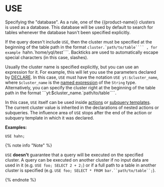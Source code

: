 # USE

Specifying the "database". As a rule, one of the {{product-name}} clusters is used as a database. This database will be used by default to search for tables whenever the database hasn't been specified explicitly.

If the query doesn't include `USE`, then the cluster must be specified at the beginning of the table path in the format ```cluster.`path/to/table```` , for example ```hahn.`home/yql/test````. Backticks are used to automatically escape special characters (in this case, slashes).

Usually the cluster name is specified explicitly, but you can use an expression for it. For example, this will let you use the parameters declared by [DECLARE](declare.md).
In this case, `USE` must have the notation ```USE yt:$cluster_name```, where `$cluster_name` is the [named expression](expressions.md#named-nodes) of the `String` type.
Alternatively, you can specify the cluster right at the beginning of the table path in the format ```yt:$cluster_name.`path/to/table````.

In this case, `USE` itself can be used inside [actions](action.md) or [subquery templates](subquery.md). The current cluster value is inherited in the declarations of nested actions or subqueries. The influence area of `USE` stops after the end of the action or subquery template in which it was declared.

**Examples:**

```yql
USE hahn;
```

{% note info "Note" %}

`USE` **doesn't** guarantee that a query will be executed on the specified cluster. A query can be executed on another cluster if no input data are used in it (e.g. `USE foo; SELECT 2 + 2;`) or if a full path to a table in another cluster is specified (e.g. `USE foo; SELECT * FROM bar.``path/to/table``;`).

{% endnote %}

